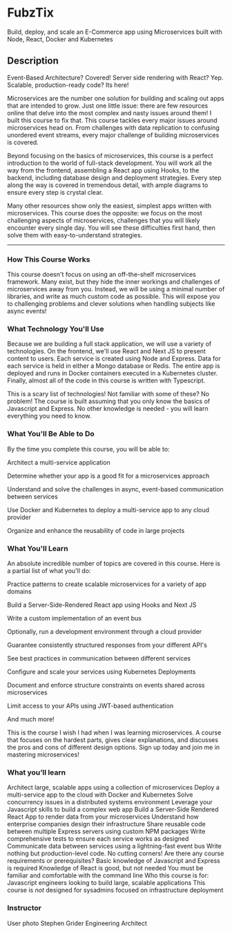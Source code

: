 # FubzTix

Build, deploy, and scale an E-Commerce app using Microservices built with Node, React, Docker and Kubernetes


## Description


Event-Based Architecture? Covered! Server side rendering with React? Yep.  Scalable, production-ready code? Its here!

Microservices are the number one solution for building and scaling out apps that are intended to grow.  Just one little issue: there are few resources online that delve into the most complex and nasty issues around them!  I built this course to fix that.  This course tackles every major issues around microservices head on. From challenges with data replication to confusing unordered event streams, every major challenge of building microservices is covered.

Beyond focusing on the basics of microservices, this course is a perfect introduction to the world of full-stack development.  You will work all the way from the frontend, assembling a React app using Hooks, to the backend, including database design and deployment strategies.  Every step along the way is covered in tremendous detail, with ample diagrams to ensure every step is crystal clear.

Many other resources show only the easiest, simplest apps written with microservices.  This course does the opposite: we focus on the most challenging aspects of microservices, challenges that you will likely encounter every single day.  You will see these difficulties first hand, then solve them with easy-to-understand strategies.

-------------------

### How This Course Works

This course doesn't focus on using an off-the-shelf microservices framework. Many exist, but they hide the inner workings and challenges of microservices away from you. Instead, we will be using a minimal number of libraries, and write as much custom code as possible. This will expose you to challenging problems and clever solutions when handling subjects like async events!



### What Technology You'll Use

Because we are building a full stack application, we will use a variety of technologies. On the frontend, we'll use React and Next JS to present content to users. Each service is created using Node and Express. Data for each service is held in either a Mongo database or Redis. The entire app is deployed and runs in Docker containers executed in a Kubernetes cluster. Finally, almost all of the code in this course is written with Typescript.

This is a scary list of technologies! Not familiar with some of these? No problem! The course is built assuming that you only know the basics of Javascript and Express. No other knowledge is needed - you will learn everything you need to know.



### What You'll Be Able to Do

By the time you complete this course, you will be able to:

Architect a multi-service application

Determine whether your app is a good fit for a microservices approach

Understand and solve the challenges in async, event-based communication between services

Use Docker and Kubernetes to deploy a multi-service app to any cloud provider

Organize and enhance the reusability of code in large projects



### What You'll Learn

An absolute incredible number of topics are covered in this course.  Here is a partial list of what you'll do:

Practice patterns to create scalable microservices for a variety of app domains

Build a Server-Side-Rendered React app using Hooks and Next JS

Write a custom implementation of an event bus

Optionally, run a development environment through a cloud provider

Guarantee consistently structured responses from your different API's

See best practices in communication between different services

Configure and scale your services using Kubernetes Deployments

Document and enforce structure constraints on events shared across microservices

Limit access to your APIs using JWT-based authentication

And much more!

This is the course I wish I had when I was learning microservices. A course that focuses on the hardest parts, gives clear explanations, and discusses the pros and cons of different design options. Sign up today and join me in mastering microservices!

### What you’ll learn
Architect large, scalable apps using a collection of microservices
Deploy a multi-service app to the cloud with Docker and Kubernetes
Solve concurrency issues in a distributed systems environment
Leverage your Javascript skills to build a complex web app
Build a Server-Side Rendered React App to render data from your microservices
Understand how enterprise companies design their infrastructure
Share reusable code between multiple Express servers using custom NPM packages
Write comprehensive tests to ensure each service works as designed
Communicate data between services using a lightning-fast event bus
Write nothing but production-level code. No cutting corners!
Are there any course requirements or prerequisites?
Basic knowledge of Javascript and Express is required
Knowledge of React is good, but not needed
You must be familiar and comfortable with the command line
Who this course is for:
Javascript engineers looking to build large, scalable applications
This course is *not* designed for sysadmins focused on infrastructure deployment

### Instructor
User photo
Stephen Grider
Engineering Architect

